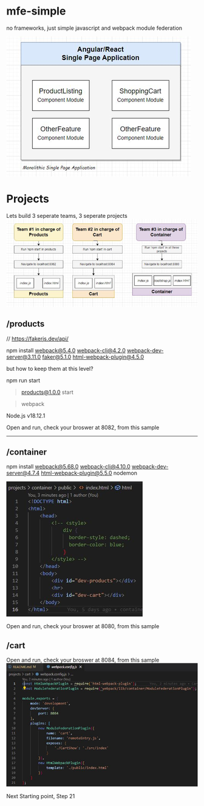 # mfe-simple
no frameworks, just simple javascript and webpack module federation


![front-end monolithic SPA architecture ](01-Monolithic-SinglePageApplication.JPG "front-end monolithic SPA architecture")



# Projects

Lets build 3 seperate teams, 3 seperate projects
![Seperate Teams Building Seperate Parts ](SeperateTeamsBuilding.jpg "Seperate Teams Building Seperate Parts")

## /products
// https://fakerjs.dev/api/

npm install webpack@5.4.0 webpack-cli@4.2.0 webpack-dev-server@3.11.0 faker@5.1.0 html-webpack-plugin@4.5.0

but how to keep them at this level?

npm run start

> products@1.0.0 start

> webpack


Node.js v18.12.1

Open and run, check your broswer at 8082, from this sample

--------------------------------
## /container
npm install webpack@5.68.0 webpack-cli@4.10.0 webpack-dev-server@4.7.4 html-webpack-plugin@5.5.0 nodemon

![Index template from Container ](container-index-template.jpg "Index template from Container ")

Open and run, check your broswer at 8080, from this sample

## /cart

Open and run, check your broswer at 8084, from this sample
![Webpack-config from Cart ](cart-webpack-configjpg.jpg "Webpack-config from Cart")

Next Starting point, Step 21

